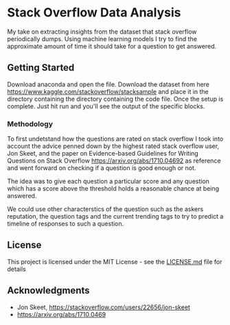 # Stack Overflow Data Analysis

My take on extracting insights from the dataset that stack overflow periodically dumps. Using machine learning models I try to find the approximate amount of time it should take for a question to get answered. 

## Getting Started

Download anaconda and open the file. Download the dataset from here https://www.kaggle.com/stackoverflow/stacksample and place it in the directory containing the directory containing the code file. 
Once the setup is complete. Just hit run and you'll see the output of the specific blocks.

### Methodology

To first undetstand how the questions are rated on stack overflow I took into account the advice penned down by the highest rated stack overflow user, Jon Skeet, and the paper on Evidence-based Guidelines for Writing Questions on Stack Overflow https://arxiv.org/abs/1710.04692 as reference and went forward on checking if a question is good enough or not. 

The idea was to give each question a particular score and any question which has a score above the threshold holds a reasonable chance at being answered. 

We could use other characterstics of the question such as the askers reputation, the question tags and the current trending tags to try to predict a timeline of responses to such a question. 

## License

This project is licensed under the MIT License - see the [LICENSE.md](LICENSE.md) file for details

## Acknowledgments

* Jon Skeet, https://stackoverflow.com/users/22656/jon-skeet
* https://arxiv.org/abs/1710.0469
